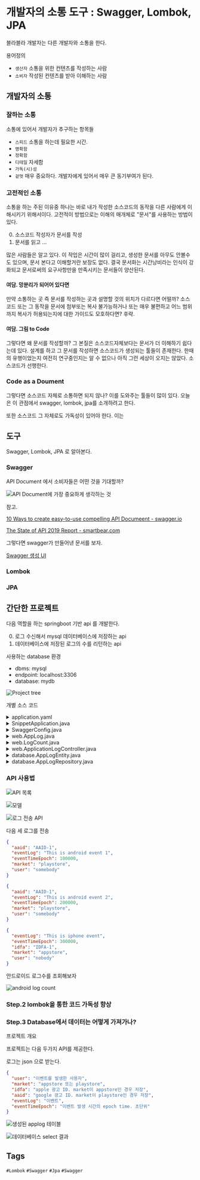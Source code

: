 # 개발자의 소통 도구 : Swagger, Lombok, JPA

블라블라
개발자는 다른 개발자와 소통을 한다. 

용어정의

- `생산자` 소통을 위한 컨텐츠를 작성하는 사람
- `소비자` 작성된 컨텐츠를 받아 이해하는 사람

## 개발자의 소통

### 잘하는 소통

소통에 있어서 개발자가 추구하는 항목들

- `스피드` 소통을 하는데 필요한 시간.
- `명확함` 
- `정확함`
- `디테일` 자세함
- `가독(시)성` 
- `겉멋` 매우 중요하다. 개발자에게 있어서 매우 큰 동기부여가 된다.

### 고전적인 소통

소통을 하는 주된 이유중 하나는 바로 내가 작성한 소스코드의 동작을 다른 사람에게 이해시키기 위해서이다.
고전적이 방법으로는 이해의 매개체로 "문서"를 사용하는 방법이 있다.

0. 소스코드 작성자가 문서를 작성
1. 문서를 읽고 ...

많은 사람들은 알고 있다. 이 작업은 시간이 많이 걸리고, 생성한 문서를 아무도 안볼수도 있으며, 문서 본다고 이해할거란 보장도 없다. 결국 문서화는 시간낭비라는 인식이 강화되고 문서로써의 요구사항만을 만족시키는 문서들이 양산된다.

#### 여담. 망분리가 되어어 있다면

만약 소통하는 곳 즉 문서를 작성하는 곳과 설명할 것의 위치가 다르다면 어떨까? 소스코드 또는 그 동작을 문서에 첨부또는 복사 불가능하거나 또는 매우 불편하고 어느 범위까지 복사가 허용되는지에 대한 가이드도 모호하다면? 후략.

#### 여담. 그림 to Code

그렇다면 왜 문서를 작성할까? 그 본질은 소스코드자체보다는 문서가 더 이해하기 쉽다는데 있다. 설계를 하고 그 문서를 작성하면 소스코드가 생성되는 툴들이 존재한다. 한때의 유행이었는지 여전히 연구중인지는 알 수 없으나 아직 그런 세상이 오지는 않았다. 소스코드가 선행한다. 

### Code as a Doument

그렇다면 소스코드 자체로 소통하면 되지 않나? 이를 도와주는 툴들이 많이 있다. 오늘은 이 관점에서 swagger, lombok, jpa를 소개하려고 한다.

또한 소스코드 그 자체로도 가독성이 있어야 한다. 이는  


## 도구

Swagger, Lombok, JPA 로 알아본다.

### Swagger

API Document 에서 소비자들은 어떤 것을 기대할까?

![API Document에 가장 중요하게 생각하는 것](.resources/communication_of_developers/most-important-documentation-chart.png)

참고.

[10 Ways to create easy-to-use compelling API Documeent - swagger.io](https://swagger.io/blog/api-documentation/create-compelling-easy-to-use-api-documentation/)

[The State of API 2019 Report - smartbear.com](https://smartbear.com/resources/ebooks/the-state-of-api-2019-report/?utm_medium=content-text&utm_source=swagger-blog&utm_campaign=10-ways-api-documentation)

그렇다면 swagger가 만들어낸 문서를 보자.

[Swagger 생성 UI](https://petstore.swagger.io/?_ga=2.24643192.370818538.1592102595-498966297.1592102595#/)

### Lombok

### JPA

## 간단한 프로젝트

다음 역할을 하는 springboot 기반 api 를 개발한다.

0. 로그 수신해서 mysql 데이터베이스에 저장하는 api
1. 데이터베이스에 저장된 로그의 수를 리턴하는 api

사용하는 database 환경

- dbms: mysql
- endpoint: localhost:3306
- database: mydb

![Project tree](.resources/communication_of_developers/project_tree.png)

개별 소스 코드

<details><summary>application.yaml</summary>

```yaml
spring:
  datasource:
    driver-class-name: com.mysql.cj.jdbc.Driver
    url: jdbc:mysql://localhost:3306/mydb?useSSL=false&characterEncoding=UTF-8&serverTimezone=UTC
    username: user
    password: password
  jpa:
    database-platform: org.hibernate.dialect.MySQL57Dialect
    show-sql: true
    hibernate:
      ddl-auto: create

```

</details>

<details><summary>SnippetApplication.java</summary>

```java
package net.youngrok.snippet;

import org.springframework.boot.SpringApplication;
import org.springframework.boot.autoconfigure.SpringBootApplication;

@SpringBootApplication
public class SnippetApplication {
    public static void main(String[] args) {
        SpringApplication.run(SnippetApplication.class, args);
    }
}

```

</details>

<details><summary>SwaggerConfig.java</summary>

```java
package net.youngrok.snippet;

import com.google.common.base.Predicates;
import org.springframework.context.annotation.Bean;
import org.springframework.context.annotation.Configuration;
import springfox.documentation.builders.PathSelectors;
import springfox.documentation.builders.RequestHandlerSelectors;
import springfox.documentation.spi.DocumentationType;
import springfox.documentation.spring.web.plugins.Docket;
import springfox.documentation.swagger2.annotations.EnableSwagger2;

@Configuration
@EnableSwagger2
public class SwaggerConfig {
    @Bean
    public Docket api() {
        return new Docket(DocumentationType.SWAGGER_2).select()
                .apis(Predicates.not(RequestHandlerSelectors.basePackage("org.springframework.boot")))
                .paths(PathSelectors.any()).build();
    }
}


```

</details>

<details><summary>web.AppLog.java</summary>

```java
package net.youngrok.snippet.web;

import lombok.Getter;
import lombok.Setter;

@Getter
@Setter
public class AppLog {
    private String user;
    private String market;
    private String aaid;
    private String idfa;

    private String eventLog;
    private long eventTimeEpoch;
}

```

</details>

<details><summary>web.LogCount.java</summary>

```java
package net.youngrok.snippet.web;

import lombok.Getter;
import lombok.Setter;

@Getter
@Setter
class LogCount {
    private String market;
    private long count;
}

```

</details>

<details><summary>web.ApplicationLogController.java</summary>

```java
package net.youngrok.snippet.web;

import io.swagger.annotations.ApiImplicitParam;
import io.swagger.annotations.ApiImplicitParams;
import io.swagger.annotations.ApiOperation;
import lombok.RequiredArgsConstructor;
import net.youngrok.snippet.database.AppLogEntity;
import net.youngrok.snippet.database.AppLogRepository;
import org.springframework.http.HttpStatus;
import org.springframework.http.MediaType;
import org.springframework.http.ResponseEntity;
import org.springframework.web.bind.annotation.*;

@RequiredArgsConstructor
@RestController
@RequestMapping("/api/v1")
public class AppLogController {
    private final AppLogRepository repository;

    @ApiOperation("Add new log API")
    @PostMapping(value = "/applog", consumes = MediaType.APPLICATION_JSON_VALUE)
    public ResponseEntity<String> newLog(@RequestBody AppLog appLog) {
        repository.saveAndFlush(AppLogEntity.newEntity(appLog));
        return ResponseEntity.ok("OK");
    }

    @ApiOperation("Log count api")
    @ApiImplicitParams({
            @ApiImplicitParam(name = "API-KEY", value = "api key", paramType = "header", required = true, example = "valid_api_key"),
            @ApiImplicitParam(name = "market", value = "조회할 market", allowableValues = "all, appstore, playstore", required = true, example = "appstore")
    })
    @GetMapping(value = "/applog/count/{market}")
    public ResponseEntity<LogCount> countLog(@PathVariable("market") String market,
                                             @RequestHeader("API-KEY") String apiKey) {
        if (!apiKey.equals("valid_api_key")) {
            return ResponseEntity.status(HttpStatus.UNAUTHORIZED).body(new LogCount().setMarket(market).setCount(-1));
        }

        long count;
        if (market.equalsIgnoreCase("all")) {
            count = repository.count();
        } else {
            count = repository.countByMarket(market);
        }
        return ResponseEntity.ok(new LogCount().setMarket(market).setCount(count));
    }
}

```

</details>

<details><summary>database.AppLogEntity.java</summary>

```java
package net.youngrok.snippet.database;

import lombok.Getter;
import lombok.Setter;
import net.youngrok.snippet.web.AppLog;

import javax.persistence.*;
import java.time.LocalDateTime;
import java.time.ZoneOffset;

@Getter
@Setter
@Entity
@Table(name = "applog")
public class AppLogEntity {
    @Id
    @GeneratedValue(strategy = GenerationType.IDENTITY)
    private Long id;

    @Column(name = "user", length = 20, nullable = false)
    private String user;

    @Column(name = "market", length = 10, nullable = false)
    private String market;

    @Column(name = "idfa", length = 40)
    private String idfa;

    @Column(name = "aaid", length = 40)
    private String aaid;

    @Column(name = "eventlog", length = 3000, nullable = false)
    private String eventLog;

    @Column(name = "eventtime", nullable = false)
    private LocalDateTime eventTime;

    public static AppLogEntity newEntity(AppLog appLog) {
        return new AppLogEntity()
                .setUser(appLog.getUser())
                .setMarket(appLog.getMarket())
                .setIdfa(appLog.getIdfa())
                .setAaid(appLog.getAaid())
                .setEventLog(appLog.getEventLog())
                .setEventTime(LocalDateTime.ofEpochSecond(appLog.getEventTimeEpoch(), 0, ZoneOffset.UTC));
    }
}

```

</details>

<details><summary>database.AppLogRepository.java</summary>

```java
package net.youngrok.snippet.database;

import org.springframework.data.jpa.repository.JpaRepository;

public interface AppLogRepository extends JpaRepository<AppLogEntity, Long> {
    long countByMarket(String market);
}

```

</details>

### API 사용법

![API 목록](.resources/communication_of_developers/swagger_apilist.png)

![모델](.resources/communication_of_developers/swagger_models.png)

![로그 전송 API](.resources/communication_of_developers/swagger_newlog.png)

다음 세 로그를 전송

```json
{
  "aaid": "AAID-1",
  "eventLog": "This is android event 1",
  "eventTimeEpoch": 100000,
  "market": "playstore",
  "user": "somebody"
}

{
  "aaid": "AAID-1",
  "eventLog": "This is android event 2",
  "eventTimeEpoch": 200000,
  "market": "playstore",
  "user": "somebody"
}

{
  "eventLog": "This is iphone event",
  "eventTimeEpoch": 300000,
  "idfa": "IDFA-1",
  "market": "appstore",
  "user": "nobody"
}
```

안드로이드 로그수를 조회해보자

![android log count](.resources/communication_of_developers/swagger_countandroid.png)

### Step.2 lombok을 통한 코드 가독성 향상

### Step.3 Database에서 데이터는 어떻게 가져가나?

프로젝트 개요

프로젝트는 다음 두가지 API를 제공한다.


로그는 json 으로 받는다.

```json
{
  "user": "이벤트를 발생한 사용자",
  "market": "appstore 또는 playstore",
  "idfa": "apple 광고 ID. market이 appstore인 경우 저장",
  "aaid": "google 광고 ID. market이 playstore인 경우 저장",
  "eventLog": "이벤트",
  "eventTimeEpoch": "이벤트 발생 시간의 epoch time. 초단위"
}
```

![생성된 applog 테이블](.resources/communication_of_developers/applog_table.png)

![데이터베이스 select 결과](.resources/communication_of_developers/database_select.png)

## Tags

`#Lombok` `#Swagger` `#Jpa` `#Swagger`
